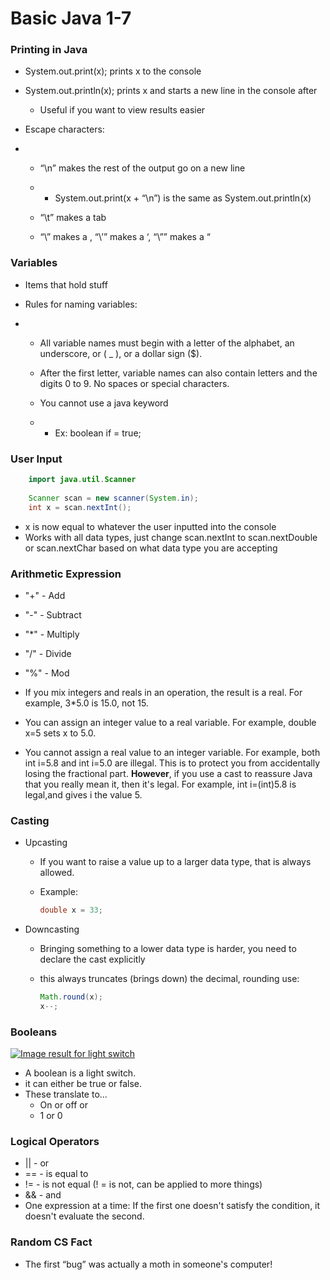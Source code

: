 # Basic Java 1-7



### Printing in Java

* System.out.print(x); prints x to the console

* System.out.println(x); prints x and starts a new line in the console after
  * Useful if you want to view results easier

* Escape characters:

* - “\n” makes the rest of the output go on a new line

  - - System.out.print(x + “\n”) is the same as System.out.println(x)

  - “\t” makes a tab

  - “\\” makes a \, “\’” makes a ‘, “\”” makes a “

### Variables

* Items that hold stuff

* Rules for naming variables:

* -  All variable names must begin with a letter of the alphabet, an underscore, or ( _ ), or a dollar sign ($).  

  -  After the first letter, variable names can also contain letters and the digits 0 to 9.  No spaces or special characters. 

  -  You cannot use a java keyword

  -  - Ex: boolean if = true; 


### User Input

```java
    import java.util.Scanner
    
    Scanner scan = new scanner(System.in);
    int x = scan.nextInt();
```


* x is now equal to whatever the user inputted into the console
* Works with all data types, just change scan.nextInt to scan.nextDouble or scan.nextChar based on what data type you are accepting

### Arithmetic Expression
* "+" - Add
* "-" - Subtract
* "*" - Multiply
* "/" - Divide
* "%" - Mod


* If you mix integers and reals in an operation, the result is a real. For example, 3*5.0 is 15.0, not 15.
* You can assign an integer value to a real variable. For example, double x=5 sets x to 5.0.
* You cannot assign a real value to an integer variable. For example, both int i=5.8 and int i=5.0 are illegal. This is to protect you from accidentally losing the fractional part. **However**, if you use a cast to reassure Java that you really mean it, then it's legal. For example, int i=(int)5.8 is legal,and gives i the value 5. 

### Casting
* Upcasting 
    * If you want to raise a value up to a larger data type, that is always allowed.
    * Example:

        ```java
        double x = 33;
        ```

* Downcasting
    * Bringing something to a lower data type is harder, you need to declare the cast explicitly
    * this always truncates (brings down) the decimal, rounding use:

        ```java
        Math.round(x);
        x--;
        ```

### Booleans

[![Image result for light switch](https://tse2.mm.bing.net/th?id=OIP.2FTSwITmPXfIOCl8ztQHBQC5Es&w=124&h=201&c=7&qlt=90&o=4&dpr=1.75&pid=1.7)](https://www.bing.com/images/search?view=detailV2&ccid=2FTSwITm&id=E8047A96E6C68AFC2FFF3957772266272B4F34A7&thid=OIP.2FTSwITmPXfIOCl8ztQHBQC5Es&mediaurl=http%3a%2f%2fwww.electrical-online.com%2fwp-content%2fuploads%2f2010%2f09%2flight-switch.jpg&exph=1000&expw=618&q=light+switch&simid=608056187169932196&selectedIndex=2&adlt=strict)

* A boolean is a light switch.
* it can either be true or false.
* These translate to...
  * On or off or
  * 1 or 0

### Logical Operators

* || - or
* == - is equal to
* != - is not equal (! = is not, can be applied to more things)
* && - and
* One expression at a time: If the first one doesn't satisfy the condition, it doesn't evaluate the second.

### Random CS Fact

* The first “bug” was actually a moth in someone's computer!
